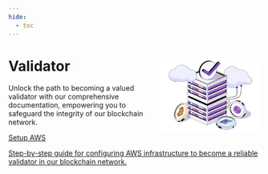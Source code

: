 ```yaml
---
hide:
  - toc
---
```


<style>
   .git-revision-date-localized-plugin, .md-source-file, .md-content__button.md-icon {
      display: none;
   }
</style>

<div class="section-wrapper product-section-head">
   <div class="hero-image"><img src="../img/validator-1.png" loading="lazy" class="hero-image" style="width: 40%; float: right;"></div>
   <div class="hero-left">
      <h1 class="hero-heading">Validator</h1>
      <p class="hero-subtext">Unlock the path to becoming a valued validator with our comprehensive documentation, empowering you to safeguard the integrity of our blockchain network.</p>
   </div>
</div>

<div class="grid-container">
   <div class="grid-item">
      <a href="hermesdeployment/cluster-launcher/setup-aws/">
         <div class="product-list-item-header">
            <div class="feature-card-heading">Setup AWS</div>
         </div>
         <p class="feature-paragraph">Step-by-step guide for configuring AWS infrastructure to become a reliable validator in our blockchain network.</p>
      </a>
   </div>
   <!-- <div class="grid-item">
      <a href="./get-started/quickstart-validium">
         <div class="product-list-item-header">
            <div class="feature-card-heading">Dojima Fass</div>
         </div>
         <p class="feature-paragraph">Get started with the CDK validium stack.</p>
      </a>
   </div> -->
</div>
</div>
